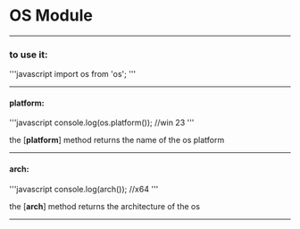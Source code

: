 # OS Module

---

### to use it:

'''javascript
import os from 'os';
'''

---

#### platform:

'''javascript
console.log(os.platform());
//win 23
'''

the [**platform**] method returns the name of the os platform

---

#### arch:


'''javascript
console.log(arch());
//x64
'''

the [**arch**] method returns the architecture of the os

---

